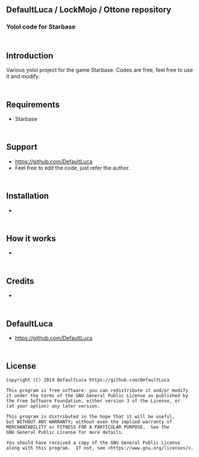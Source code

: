 ## DefaultLuca / LockMojo / Ottone repository
### Yolol code for Starbase

## <br /> Introduction

Various yolol project for the game Starbase.
Codes are free, feel free to use it and modify.


## <br /> Requirements

- Starbase


## <br /> Support

-   https://github.com/DefaultLuca
-   Feel free to edit the code, just refer the author.


## <br /> Installation

- 


## <br /> How it works

- 


## <br /> Credits

- 

## <br /> DefaultLuca

-    https://github.com/DefaultLuca


## <br /> License

    Copyright (C) 2019 DefaultLuca https://github.com/DefaultLuca

    This program is free software: you can redistribute it and/or modify
    it under the terms of the GNU General Public License as published by
    the Free Software Foundation, either version 3 of the License, or
    (at your option) any later version.

    This program is distributed in the hope that it will be useful,
    but WITHOUT ANY WARRANTY; without even the implied warranty of
    MERCHANTABILITY or FITNESS FOR A PARTICULAR PURPOSE.  See the
    GNU General Public License for more details.

    You should have received a copy of the GNU General Public License
    along with this program.  If not, see <https://www.gnu.org/licenses/>.
    
